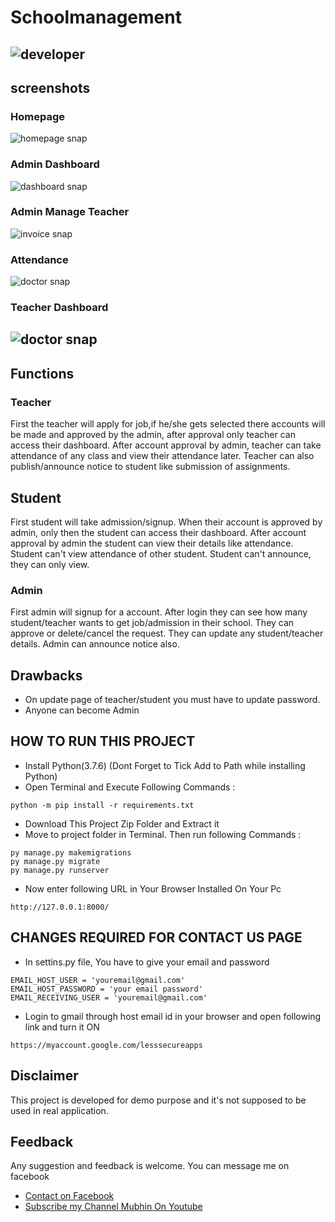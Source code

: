 # Schoolmanagement

## ![developer](https://img.shields.io/badge/Developed%20By%20%3A-Sumit%20Kumar-red)

## screenshots

### Homepage

![homepage snap](https://github.com/sumitkumar1503/schoolmanagement/blob/master/static/screenshots/homepage.png?raw=true)

### Admin Dashboard

![dashboard snap](https://github.com/sumitkumar1503/schoolmanagement/blob/master/static/screenshots/adminhomepage.png?raw=true)

### Admin Manage Teacher

![invoice snap](https://github.com/sumitkumar1503/schoolmanagement/blob/master/static/screenshots/adminteacher.png?raw=true)

### Attendance

![doctor snap](https://github.com/sumitkumar1503/schoolmanagement/blob/master/static/screenshots/attendance.png?raw=true)

### Teacher Dashboard

## ![doctor snap](https://github.com/sumitkumar1503/schoolmanagement/blob/master/static/screenshots/teacher.png?raw=true)

## Functions

### Teacher

First the teacher will apply for job,if he/she gets selected there accounts will be made and approved by the admin, after approval only teacher can access their dashboard.
After account approval by admin, teacher can take attendance of any class and view their attendance later.
Teacher can also publish/announce notice to student like submission of assignments.

## Student

First student will take admission/signup.
When their account is approved by admin, only then the student can access their dashboard.
After account approval by admin the student can view their details like attendance.
Student can't view attendance of other student.
Student can't announce, they can only view.

### Admin

First admin will signup for a account.
After login they can see how many student/teacher wants to get job/admission in their school.
They can approve or delete/cancel the request.
They can update any student/teacher details.
Admin can announce notice also.

## Drawbacks

- On update page of teacher/student you must have to update password.
- Anyone can become Admin

## HOW TO RUN THIS PROJECT

- Install Python(3.7.6) (Dont Forget to Tick Add to Path while installing Python)
- Open Terminal and Execute Following Commands :

`python -m pip install -r requirements.txt`

- Download This Project Zip Folder and Extract it
- Move to project folder in Terminal. Then run following Commands :

```
py manage.py makemigrations
py manage.py migrate
py manage.py runserver
```

- Now enter following URL in Your Browser Installed On Your Pc

```
http://127.0.0.1:8000/
```

## CHANGES REQUIRED FOR CONTACT US PAGE

- In settins.py file, You have to give your email and password

```
EMAIL_HOST_USER = 'youremail@gmail.com'
EMAIL_HOST_PASSWORD = 'your email password'
EMAIL_RECEIVING_USER = 'youremail@gmail.com'
```

- Login to gmail through host email id in your browser and open following link and turn it ON

```
https://myaccount.google.com/lesssecureapps
```

## Disclaimer

This project is developed for demo purpose and it's not supposed to be used in real application.

## Feedback

Any suggestion and feedback is welcome. You can message me on facebook

- [Contact on Facebook](https://fb.com/sumit.luv)
- [Subscribe my Channel Mubhin On Youtube](https://youtube.com/Mubhins)
